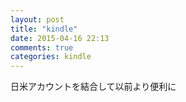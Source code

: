 ```yaml
---
layout: post
title: "kindle"
date: 2015-04-16 22:13
comments: true
categories: kindle
---
```


日米アカウントを結合して以前より便利に
